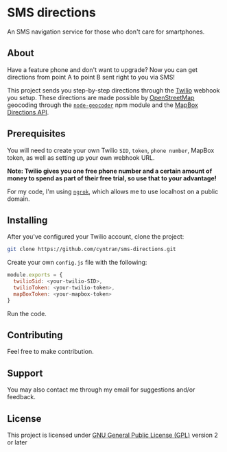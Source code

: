 # SMS directions
An SMS navigation service for those who don't care for smartphones. 

## About 
Have a feature phone and don't want to upgrade? Now you can get directions from point A to point B sent right to you via SMS!

This project sends you step-by-step directions through the [Twilio](https://twilio.com) webhook you setup. 
These directions are made possible by [OpenStreetMap](https://openstreetmap.org) geocoding through the [```node-geocoder```](https://github.com/nchaulet/node-geocoder#readme) npm module 
and the [MapBox Directions API](https://docs.mapbox.com/api/navigation/#retrieve-directions). 

## Prerequisites
You will need to create your own Twilio ```SID```, ```token```, ```phone number```, MapBox token, as well as setting up your own webhook URL. 

<b>Note: Twilio gives you one free phone number and a certain amount of money to spend as part of their free trial, 
so use that to your advantage!</b>

For my code, I'm using [```ngrok```](https://ngrok.com/), which allows me to use localhost on a public domain.  

## Installing
After you've configured your Twilio account, clone the project:
```bash
git clone https://github.com/cyntran/sms-directions.git
``` 
Create your own ```config.js``` file with the following: 
```javascript
module.exports = {
  twilioSid: <your-twilio-SID>,
  twilioToken: <your-twilio-token>,
  mapBoxToken: <your-mapbox-token>
}
```
Run the code. 

## Contributing
Feel free to make contribution. 

## Support
You may also contact me through my email for suggestions and/or feedback. 

## License
This project is licensed under [GNU General Public License (GPL)](../blob/master/license.txt) version 2 or later


